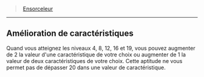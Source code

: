 ﻿---
!ClassFeatureItem
Id: sorcerer_hd.md#amélioration-de-caractéristiques
ParentLink: sorcerer_hd.md#ensorceleur
Name: Amélioration de caractéristiques
ParentName: Ensorceleur
NameLevel: 2
Attributes: {}
AttributesDictionary: >+
  {}

---
> [Ensorceleur](hd_sorcerer.md)

---

## Amélioration de caractéristiques

Quand vous atteignez les niveaux 4, 8, 12, 16 et 19, vous pouvez augmenter de 2 la valeur d'une caractéristique de votre choix ou augmenter de 1 la valeur de deux caractéristiques de votre choix. Cette aptitude ne vous permet pas de dépasser 20 dans une valeur de caractéristique.

